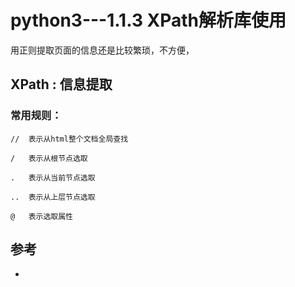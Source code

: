 # python3---1.1.3 XPath解析库使用

用正则提取页面的信息还是比较繁琐，不方便，


## XPath : 信息提取


### 常用规则：
```
//  表示从html整个文档全局查找

/   表示从根节点选取

.   表示从当前节点选取

..  表示从上层节点选取

@   表示选取属性
```


## 参考
- 

